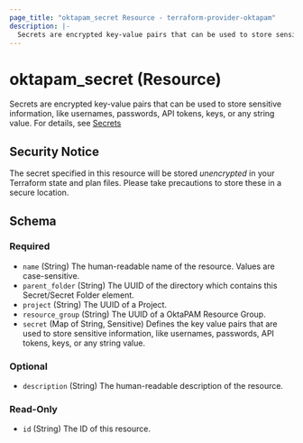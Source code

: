 ```yaml
---
page_title: "oktapam_secret Resource - terraform-provider-oktapam"
description: |-
  Secrets are encrypted key-value pairs that can be used to store sensitive information, like usernames, passwords, API tokens, keys, or any string value. For details, see [Secrets](https://help.okta.com/okta_help.htm?type=oie&id=ext-pam-secrets)
---
```


# oktapam_secret (Resource)

Secrets are encrypted key-value pairs that can be used to store sensitive information, like usernames, passwords, API tokens, keys, or any string value. For details, see [Secrets](https://help.okta.com/okta_help.htm?type=oie&id=ext-pam-secrets)

## Security Notice
The secret specified in this resource will be stored *unencrypted* in your Terraform state and plan files.  Please take precautions to store these in a secure location.

<!-- schema generated by tfplugindocs -->
## Schema

### Required

- `name` (String) The human-readable name of the resource. Values are case-sensitive.
- `parent_folder` (String) The UUID of the directory which contains this Secret/Secret Folder element.
- `project` (String) The UUID of a Project.
- `resource_group` (String) The UUID of a OktaPAM Resource Group.
- `secret` (Map of String, Sensitive) Defines the key value pairs that are used to store sensitive information, like usernames, passwords, API tokens, keys, or any string value.

### Optional

- `description` (String) The human-readable description of the resource.

### Read-Only

- `id` (String) The ID of this resource.